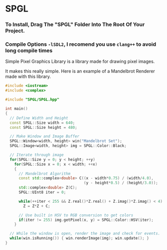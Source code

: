 # SPGL

### To Install, Drag The "SPGL" Folder Into The Root Of Your Project. 

### Compile Options `-lSDL2`, I recomend you use `clang++` to avoid long compile times

Simple Pixel Graphics Library is a library made for drawing pixel images.

It makes this really simple. Here is an example of a Mandelbrot Renderer made with this library.

```cpp
#include <iostream>
#include <complex>

#include "SPGL/SPGL.hpp"

int main()
{
  // Define Width and Height
  const SPGL::Size width = 640;
  const SPGL::Size height = 480;

  // Make Window and Image Buffer
  SPGL::Window<width, height> win("Mandelbrot Set");
  SPGL::Image<width, height> img = SPGL::Color::Black;

  // Iterate through image
  for(SPGL::Size y = 0; y < height; ++y)
    for(SPGL::Size x = 0; x < width; ++x)
    {
      // Mandelbrot Algorithm
      const std::complex<double> C((x - width*0.75) / (width/4.0),
                                   (y - height*0.5) / (height/3.0));
      std::complex<double> Z(C);
      SPGL::UInt8 iter = 0;

      while(++iter < 255 && Z.real()*Z.real() + Z.imag()*Z.imag() < 4)
        Z = Z*Z + C;

      // Use built in HSV to RGB conversion to get colors
      if(iter != 255) img.getPixel(x, y) = SPGL::Color::HSV(iter);
    }

  // While the window is open, render the image and check for events.
  while(win.isRunning()) { win.renderImage(img); win.update(); }
}
```
